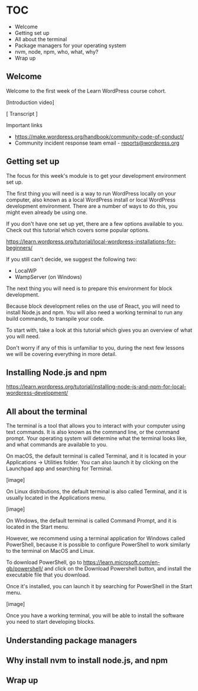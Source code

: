 # TOC
- Welcome
- Getting set up
- All about the terminal
- Package managers for your operating system
- nvm, node, npm, who, what, why?
- Wrap up

## Welcome

Welcome to the first week of the Learn WordPress course cohort. 

[Introduction video]

[ Transcript ]

Important links
- https://make.wordpress.org/handbook/community-code-of-conduct/
- Community incident response team email - reports@wordpress.org

## Getting set up

The focus for this week's module is to get your development environment set up.

The first thing you will need is a way to run WordPress locally on your computer, also known as a local WordPress install or local WordPress development environment. There are a number of ways to do this, you might even already be using one. 

If you don't have one set up yet, there are a few options available to you. Check out this tutorial which covers some popular options. 

https://learn.wordpress.org/tutorial/local-wordpress-installations-for-beginners/

If you still can't decide, we suggest the following two:
- LocalWP
- WampServer (on Windows)

The next thing you will need is to prepare this environment for block development. 

Because block development relies on the use of React, you will need to install Node.js and npm. You will also need a working terminal to run any build commands, to transpile your code.

To start with, take a look at this tutorial which gives you an overview of what you will need. 

Don't worry if any of this is unfamiliar to you, during the next few lessons we will be covering everything in more detail.

## Installing Node.js and npm

https://learn.wordpress.org/tutorial/installing-node-js-and-npm-for-local-wordpress-development/

## All about the terminal

The terminal is a tool that allows you to interact with your computer using text commands. It is also known as the command line, or the command prompt. Your operating system will determine what the terminal looks like, and what commands are available to you.

On macOS, the default terminal is called Terminal, and it is located in your Applications -> Utilities folder. You can also launch it by clicking on the Launchpad app and searching for Terminal.

[image]

On Linux distributions, the default terminal is also called Terminal, and it is usually located in the Applications menu.

[image]

On Windows, the default terminal is called Command Prompt, and it is located in the Start menu. 

However, we recommend using a terminal application for Windows called PowerShell, because it is possible to configure PowerShell to work similarly to the terminal on MacOS and Linux.

To download PowerShell, go to https://learn.microsoft.com/en-gb/powershell/ and click on the Download Powershell button, and install the executable file that you download.

Once it's installed, you can launch it by searching for PowerShell in the Start menu.

[image]

Once you have a working terminal, you will be able to install the software you need to start developing blocks.

## Understanding package managers

## Why install nvm to install node.js, and npm

## Wrap up

